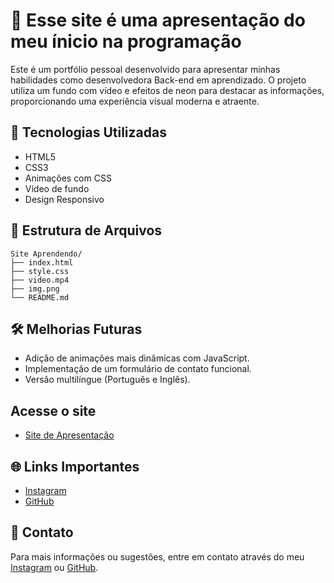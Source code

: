 # 💼 Esse site é uma apresentação do meu ínicio na programação

Este é um portfólio pessoal desenvolvido para apresentar minhas habilidades como desenvolvedora Back-end em aprendizado. O projeto utiliza um fundo com vídeo e efeitos de neon para destacar as informações, proporcionando uma experiência visual moderna e atraente.

## 🚀 Tecnologias Utilizadas
- HTML5
- CSS3
- Animações com CSS
- Vídeo de fundo
- Design Responsivo

## 📂 Estrutura de Arquivos
```
Site Aprendendo/
├── index.html
├── style.css
├── video.mp4
├── img.png
└── README.md
```
## 🛠️ Melhorias Futuras
- Adição de animações mais dinâmicas com JavaScript.
- Implementação de um formulário de contato funcional.
- Versão multilíngue (Português e Inglês).

## Acesse o site
- [Site de Apresentação](http://127.0.0.1:5500/index.html)
  
## 🌐 Links Importantes
- [Instagram](https://www.instagram.com/carol.gadu/)
- [GitHub](https://github.com/acpfromualdo)

## 📧 Contato
Para mais informações ou sugestões, entre em contato através do meu [Instagram](https://www.instagram.com/carol.gadu/) ou [GitHub](https://github.com/acpfromualdo).
